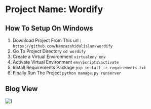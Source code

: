 # Project Name: Wordify 

## How To Setup On Windows
1. Download Project  From This url :  `https://github.com/hamzazahidulislam/wordify `
2. Go To Project Directory `cd wordify`
3. Create a Virtual Environment `virtualenv env`
4. Activate Virtual Environment `env\Scripts\activate`
5. Install Requirements Package `pip install -r requirements.txt`
7. Finally Run The Project `python manage.py runserver`

## Blog View
![1](https://user-images.githubusercontent.com/56122568/84584765-f61c9700-ae10-11ea-9c59-090cdb5d0d1a.png)


